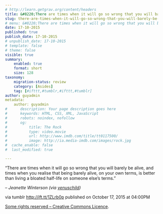 ```yaml
---
# http://learn.getgrav.org/content/headers
title: &#8220;There are times when it will go so wrong that you will barely be alive, and times when you realise&#8230;&#8221;
slug: there-are-times-when-it-will-go-so-wrong-that-you-will-barely-be-alive-and-times-when-you-realise
# menu: &#8220;There are times when it will go so wrong that you will barely be alive, and times when you realise&#8230;&#8221;
date: 17-10-2015
published: true
publish_date: 17-10-2015
# unpublish_date: 17-10-2015
# template: false
# theme: false
visible: true
summary:
    enabled: true
    format: short
    size: 128
taxonomy:
    migration-status: review
    category: [Asides]
    tag: [#ifttt,#tumblr,#ifttt,#tumblr]
author: guyadmin
metadata:
    author: guyadmin
#      description: Your page description goes here
#      keywords: HTML, CSS, XML, JavaScript
#      robots: noindex, nofollow
#      og:
#          title: The Rock
#          type: video.movie
#          url: http://www.imdb.com/title/tt0117500/
#          image: http://ia.media-imdb.com/images/rock.jpg
#  cache_enable: false
#  last_modified: true

---
```


“There are times when it will go so wrong that you will barely be alive, and times when you realise that being barely alive, on your own terms, is better than living a bloated half-life on someone else’s terms.”

 – *Jeanette Winterson (via [venuschild](http://ift.tt/1h7vYTP))*

via tumblr http://ift.tt/1ZLrb0p published on October 17, 2015 at 04:00PM

[Some rights reserved – Creative Commons Licence](http://ift.tt/1gAEAkt).